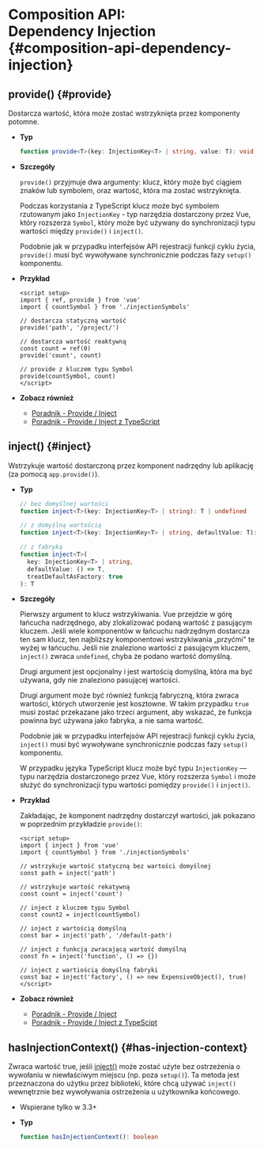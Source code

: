 # Composition API: <br>Dependency Injection {#composition-api-dependency-injection}

## provide() {#provide}

Dostarcza wartość, która może zostać wstrzyknięta przez komponenty potomne.

- **Typ**

  ```ts
  function provide<T>(key: InjectionKey<T> | string, value: T): void
  ```

- **Szczegóły**

  `provide()` przyjmuje dwa argumenty: klucz, który może być ciągiem znaków lub symbolem, oraz wartość, która ma zostać wstrzyknięta.

  Podczas korzystania z TypeScript klucz może być symbolem rzutowanym jako `InjectionKey` - typ narzędzia dostarczony przez Vue, który rozszerza `Symbol`, który może być używany do synchronizacji typu wartości między `provide()` i `inject()`.

  Podobnie jak w przypadku interfejsów API rejestracji funkcji cyklu życia, `provide()` musi być wywoływane synchronicznie podczas fazy `setup()` komponentu.

- **Przykład**

  ```vue
  <script setup>
  import { ref, provide } from 'vue'
  import { countSymbol } from './injectionSymbols'

  // dostarcza statyczną wartość
  provide('path', '/project/')

  // dostarcza wartość reaktywną
  const count = ref(0)
  provide('count', count)

  // provide z kluczem typu Symbol
  provide(countSymbol, count)
  </script>
  ```

- **Zobacz również**
  - [Poradnik - Provide / Inject](/guide/components/provide-inject)
  - [Poradnik - Provide / Inject z TypeScript](/guide/typescript/composition-api#typing-provide-inject) <sup class="vt-badge ts" />

## inject() {#inject}

Wstrzykuje wartość dostarczoną przez komponent nadrzędny lub aplikację (za pomocą `app.provide()`).

- **Typ**

  ```ts
  // bez domyślnej wartości
  function inject<T>(key: InjectionKey<T> | string): T | undefined

  // z domyślną wartością
  function inject<T>(key: InjectionKey<T> | string, defaultValue: T): T

  // z fabryką
  function inject<T>(
    key: InjectionKey<T> | string,
    defaultValue: () => T,
    treatDefaultAsFactory: true
  ): T
  ```

- **Szczegóły**

  Pierwszy argument to klucz wstrzykiwania. Vue przejdzie w górę łańcucha nadrzędnego, aby zlokalizować podaną wartość z pasującym kluczem. Jeśli wiele komponentów w łańcuchu nadrzędnym dostarcza ten sam klucz, ten najbliższy komponentowi wstrzykiwania „przyćmi" te wyżej w łańcuchu. Jeśli nie znaleziono wartości z pasującym kluczem, `inject()` zwraca `undefined`, chyba że podano wartość domyślną.

  Drugi argument jest opcjonalny i jest wartością domyślną, która ma być używana, gdy nie znaleziono pasującej wartości.

  Drugi argument może być również funkcją fabryczną, która zwraca wartości, których utworzenie jest kosztowne. W takim przypadku `true` musi zostać przekazane jako trzeci argument, aby wskazać, że funkcja powinna być używana jako fabryka, a nie sama wartość.

  Podobnie jak w przypadku interfejsów API rejestracji funkcji cyklu życia, `inject()` musi być wywoływane synchronicznie podczas fazy `setup()` komponentu.

  W przypadku języka TypeScript klucz może być typu `InjectionKey` — typu narzędzia dostarczonego przez Vue, który rozszerza `Symbol` i może służyć do synchronizacji typu wartości pomiędzy `provide()` i `inject()`.

- **Przykład**

  Zakładając, że komponent nadrzędny dostarczył wartości, jak pokazano w poprzednim przykładzie `provide()`:

  ```vue
  <script setup>
  import { inject } from 'vue'
  import { countSymbol } from './injectionSymbols'

  // wstrzykuje wartość statyczną bez wartości domyślnej
  const path = inject('path')

  // wstrzykuje wartość rekatywną
  const count = inject('count')

  // inject z kluczem typu Symbol
  const count2 = inject(countSymbol)

  // inject z wartością domyślną
  const bar = inject('path', '/default-path')

  // inject z funkcją zwracającą wartość domyślną
  const fn = inject('function', () => {})

  // inject z wartiością domyślną fabryki
  const baz = inject('factory', () => new ExpensiveObject(), true)
  </script>
  ```
  
- **Zobacz również**
  - [Poradnik - Provide / Inject](/guide/components/provide-inject)
  - [Poradnik - Provide / Inject z TypeScipt](/guide/typescript/composition-api#typing-provide-inject) <sup class="vt-badge ts" />

## hasInjectionContext() {#has-injection-context}

Zwraca wartość true, jeśli [inject()](#inject) może zostać użyte bez ostrzeżenia o wywołaniu w niewłaściwym miejscu (np. poza `setup()`). Ta metoda jest przeznaczona do użytku przez biblioteki, które chcą używać `inject()` wewnętrznie bez wywoływania ostrzeżenia u użytkownika końcowego.

- Wspierane tylko w 3.3+

- **Typ**

  ```ts
  function hasInjectionContext(): boolean
  ```
